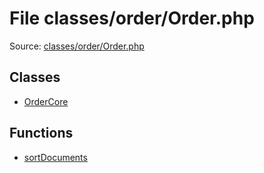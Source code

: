 File classes/order/Order.php
=========

Source: [classes/order/Order.php](https://github.com/PrestaShop/PrestaShop/blob/1.5.0.15/classes/order/Order.php)


Classes
-------

* [OrderCore](class.OrderCore.md)

Functions
---------

* [sortDocuments](function.sortDocuments.md)
